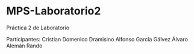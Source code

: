 # MPS-Laboratorio2

Práctica 2 de Laboratorio

Participantes:
Cristian Domenico Dramisino
Alfonso García Gálvez
Álvaro Alemán Rando
